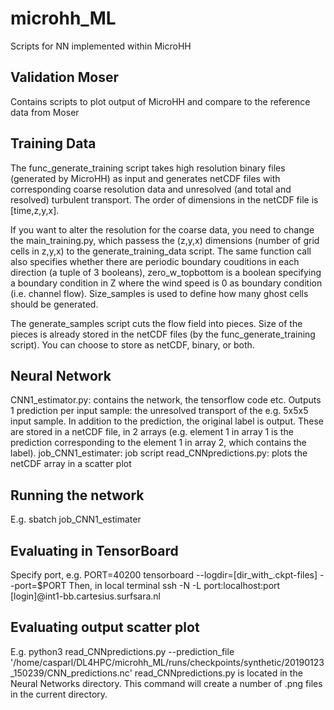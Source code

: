 # microhh_ML
Scripts for NN implemented within MicroHH

## Validation Moser
Contains scripts to plot output of MicroHH and compare to the reference data from Moser

## Training Data
The func_generate_training script takes high resolution binary files (generated by MicroHH) as input and generates netCDF files with corresponding coarse resolution data and unresolved (and total and resolved) turbulent transport.
The order of dimensions in the netCDF file is [time,z,y,x].

If you want to alter the resolution for the coarse data, you need to change the main_training.py, which passess the (z,y,x) dimensions (number of grid cells in z,y,x) to the generate_training_data script. The same function call also specifies whether there are periodic boundary couditions in each direction (a tuple of 3 booleans), zero_w_topbottom is a boolean specifying a boundary condition in Z where the wind speed is 0 as boundary condition (i.e. channel flow). Size_samples is used to define how many ghost cells should be generated.

The generate_samples script cuts the flow field into pieces. Size of the pieces is already stored in the netCDF files (by the func_generate_training script). You can choose to store as netCDF, binary, or both.

## Neural Network
CNN1_estimator.py: contains the network, the tensorflow code etc. Outputs 1 prediction per input sample: the unresolved transport of the e.g. 5x5x5 input sample. In addition to the prediction, the original label is output. These are stored in a netCDF file, in 2 arrays (e.g. element 1 in array 1 is the prediction corresponding to the element 1 in array 2, which contains the label).
job_CNN1_estimater: job script
read_CNNpredictions.py: plots the netCDF array in a scatter plot

## Running the network
E.g.
sbatch job_CNN1_estimater

## Evaluating in TensorBoard
Specify port, e.g.
PORT=40200
tensorboard --logdir=[dir_with_.ckpt-files] --port=$PORT
Then, in local terminal
ssh -N -L port:localhost:port [login]@int1-bb.cartesius.surfsara.nl

## Evaluating output scatter plot
E.g.
python3 read_CNNpredictions.py --prediction_file '/home/casparl/DL4HPC/microhh_ML/runs/checkpoints/synthetic/20190123_150239/CNN_predictions.nc'
read_CNNpredictions.py is located in the Neural Networks directory.
This command will create a number of .png files in the current directory.
